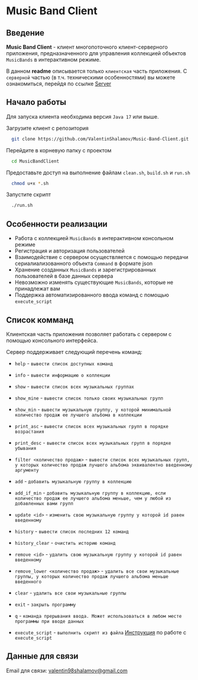 
# Music Band Client

## Введение

**Music Band Client** - клиент многопоточного клиент-серверного приложения, предназначенного для управления коллекцией объектов `MusicBands` в интерактивном режиме. 

В данном **readme** описывается только `клиентская` часть приложения. С `серверной` частью (в т.ч. техническими особенностями) вы можете ознакомиться, перейдя по ссылке [Server](https://github.com/ValentinShalamov/Music-Band-Server?tab=readme-ov-file)

## Начало работы

Для запуска клиента необходима версия `Java 17` или выше.

Загрузите клиент с репозитория

```bash
  git clone https://github.com/ValentinShalamov/Music-Band-Client.git
```

Перейдите в корневую папку с проектом

```bash
  cd MusicBandClient
```

Предоставьте доступ на выполнение файлам `clean.sh`, `build.sh` и `run.sh`
```bash
  chmod u+x *.sh 
```

Запустите скрипт 

```bash
  ./run.sh
```



## Особенности реализации
- Работа с коллекцией `MusicBands` в интерактивном консольном режиме
- Регистрация и авторизация пользователей
- Взаимодействие с сервером осуществляется с помощью передачи сериалиализованного объекта `Command` в формате json
- Хранение созданных `MusicBands` и зарегистрированных пользователей в базе данных сервера
- Невозможно изменять существующие `MusicBands`, которые не принадлежат вам
- Поддержка автоматизированного ввода команд с помощью `execute_script`
  
## Список комманд
Клиентская часть приложения позволяет работать с сервером с помощью консольного интерфейса.

Сервер поддерживает следующий перечень команд:

- `help` - `вывести список доступных команд`
- `info` - `вывести информацию о коллекции` 
- `show` - `вывести список всех музыкальных группах` 
- `show_mine` - `вывести список только своих музыкальных групп` 
- `show_min` - `вывести музыкальную группу, у которой минимальной количество продаж ее лучшего альбома в коллекции`
- `print_asc` - `вывести список всех музыкальных групп в порядке возрастания`
- `print_desc` - `вывести список всех музыкальных групп в порядке убывания`
- `filter <количество продаж>` - `вывести список всех музыкальных групп, у которых количество продаж лучшего альбома эквивалентно введенному аргументу`
- `add` - `добавить музыкальную группу в коллекцию`
- `add_if_min` - `добавить музыкальную группу в коллекцию, если количество продаж ее лучшего альбома меньше, чем у любой из добавленных вами групп`
- `update <id>` - `изменить свою музыкальную группу у которой id равен введенному`
- `history` - `вывести список последних 12 команд`
- `history_clear` - `очистить историю команд`
- `remove <id>` - `удалить свою музыкальную группу у которой id равен введенному`
- `remove_lower <количество продаж>` - `удалить все свои музыкальные группы, у которых количество продаж лучшего альбома меньше введенного`
- `clear` - `удалить все свои музыкальные группы`
- `exit` - `закрыть программу`
- `q` - `команда прерывания ввода. Может использоваться в любом месте программы при вводе данных`

- `execute_script` - `выполнить скрипт из файла`
[Инструкция](https://github.com/ValentinShalamov/Music-Band-Client/blob/master/exec_scr.md) по работе с `execute_script`

## Данные для связи
Email для связи: valentin98shalamov@gmail.com
